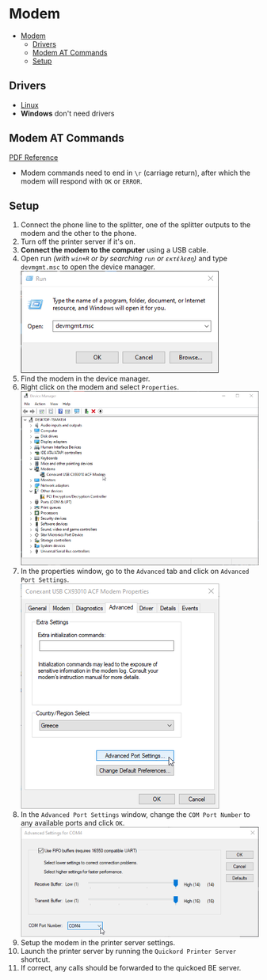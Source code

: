 # Modem

- [Modem](#modem)
  - [Drivers](#drivers)
  - [Modem AT Commands](#modem-at-commands)
  - [Setup](#setup)

## Drivers

- [Linux](http://www.linuxant.com/drivers/dgc/downloads.php)
- **Windows** don't need drivers

## Modem AT Commands

[PDF Reference](./IML56_modem_AT_commands.pdf)

- Modem commands need to end in `\r` (carriage return), after which the modem will respond with `OK` or `ERROR`.

## Setup

1. Connect the phone line to the splitter, one of the splitter outputs to the modem and the other to the phone.
2. Turn off the printer server if it's on.
3. **Connect the modem to the computer** using a USB cable.
4. Open run *(with `win+R` or by searching `run` or `εκτέλεση`)* and type `devmgmt.msc` to open the device manager.
  ![Run](./assets/image%20(3).png)
5. Find the modem in the device manager.
6. Right click on the modem and select `Properties`.
  ![Device Manager](./assets/image%20(4).png)
7. In the properties window, go to the `Advanced` tab and click on `Advanced Port Settings`.
   ![Modem Properties](./assets/image%20(5).png)
8. In the `Advanced Port Settings` window, change the `COM Port Number` to any available ports and click `OK`.
   ![Advanced Port Settings](./assets/image%20(6).png)
9. Setup the modem in the printer server settings.
10. Launch the printer server by running the `Quickord Printer Server` shortcut.
11. If correct, any calls should be forwarded to the quickoed BE server.
